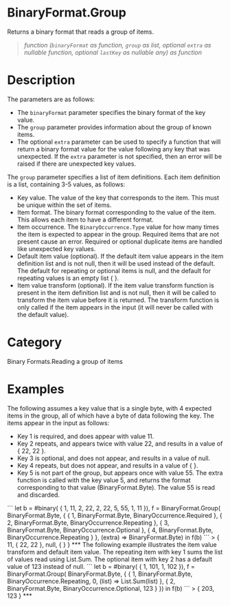 ﻿# BinaryFormat.Group
Returns a binary format that reads a group of items.
> _function (<code>binaryFormat</code> as function, <code>group</code> as list, optional <code>extra</code> as nullable function, optional <code>lastKey</code> as nullable any) as function_
# Description 
The parameters are as follows:
<ul>
<li>The <code>binaryFormat</code> parameter specifies the binary format of the key value.</li>
<li>The <code>group</code> parameter provides information about the group of known items.</li>
<li>The optional <code>extra</code> parameter can be used to specify a function that will return a binary format value for the value following any key that was unexpected.  If the <code>extra</code> parameter is not specified, then an error will be raised if there are unexpected key values.</li>
</ul>
The <code>group</code> parameter specifies a list of item definitions.  Each item definition is a list, containing 3-5 values, as follows:
<ul>
<li>Key value.  The value of the key that corresponds to the item.  This must be unique within the set of items.</li>
<li>Item format.  The binary format corresponding to the value of the item.  This allows each item to have a different format. </li>
<li>Item occurrence.  The <code>BinaryOccurrence.Type</code> value for how many times the item is expected to appear in the group.   Required items that are not present cause an error.  Required or optional duplicate items are handled like unexpected key values.</li>
<li>Default item value (optional).  If the default item value appears in the item definition list and is not null, then it will be used instead of the default.  The default for repeating or optional items is null, and the default for repeating values is an empty list { }.</li>
<li>Item value transform (optional).   If the item value transform function is present in the item definition list and is not null, then it will be called to transform the item value before it is returned.  The transform function is only called if the item appears in the input (it will never be called with the default value). </li>
</ul>

# Category 
Binary Formats.Reading a group of items
# Examples 
The following assumes a key value that is a single byte, with 4 expected items in the group, all of which have a byte of data following the key.  The items appear in the input as follows:
<ul>
<li>Key 1 is required, and does appear with value 11.</li>
<li>Key 2 repeats, and appears twice with value 22, and results in a value of { 22, 22 }.</li>
<li>Key 3 is optional, and does not appear, and results in a value of null.</li>
<li>Key 4 repeats, but does not appear, and results in a value of { }.</li>
<li>Key 5 is not part of the group, but appears once with value 55.  The extra function is called with the key value 5, and returns the format corresponding to that value (BinaryFormat.Byte).  The value 55 is read and discarded.</li>
</ul>
```
let
    b = #binary(
    { 
        1, 11, 
        2, 22, 
        2, 22, 
        5, 55, 
        1, 11 
    }),
    f = BinaryFormat.Group(
        BinaryFormat.Byte,
        {
            { 1, BinaryFormat.Byte, BinaryOccurrence.Required },
            { 2, BinaryFormat.Byte, BinaryOccurrence.Repeating },
            { 3, BinaryFormat.Byte, BinaryOccurrence.Optional },
            { 4, BinaryFormat.Byte, BinaryOccurrence.Repeating }
        },
        (extra) => BinaryFormat.Byte)
in
    f(b)
```
> { 11, { 22, 22 }, null, { } }
***
The following example illustrates the item value transform and default item value.   The repeating item with key 1 sums the list of values read using List.Sum.  The optional item with key 2 has a default value of 123 instead of null.
```
let
    b = #binary(
    { 
        1, 101, 
        1, 102 
    }),
    f = BinaryFormat.Group(
        BinaryFormat.Byte,
        {
            { 1, BinaryFormat.Byte, BinaryOccurrence.Repeating, 
              0, (list) => List.Sum(list) },
            { 2, BinaryFormat.Byte, BinaryOccurrence.Optional, 123 }
        })
in
    f(b)
```
> { 203, 123 }
***
